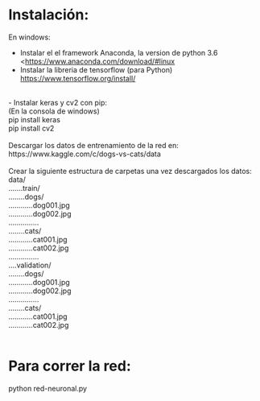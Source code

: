 # Instalación:

En windows:<br/>
- Instalar el el framework Anaconda, la version de python 3.6<br/>
<https://www.anaconda.com/download/#linux<br/>
- Instalar la libreria de tensorflow (para Python)<br/>
https://www.tensorflow.org/install/<br/>
<br/>
- Instalar keras y cv2 con pip:<br/>
(En la consola de windows)<br/>
pip install keras<br/>
pip install cv2<br/>
<br/>
Descargar los datos de entrenamiento de la red en: https://www.kaggle.com/c/dogs-vs-cats/data<br/>
<br/>
Crear la siguiente estructura de carpetas una vez descargados los datos:<br/>
data/<br/>
.......train/<br/>
........dogs/<br/>
............dog001.jpg<br/>
............dog002.jpg<br/>
...............<br/>
........cats/<br/>
............cat001.jpg<br/>
............cat002.jpg<br/>
...............<br/>
....validation/<br/>
........dogs/<br/>
............dog001.jpg<br/>
............dog002.jpg<br/>
...............<br/>
........cats/<br/>
............cat001.jpg<br/>
............cat002.jpg<br/>
<br/>

# Para correr la red:<sbr/>
python red-neuronal.py<br/>
